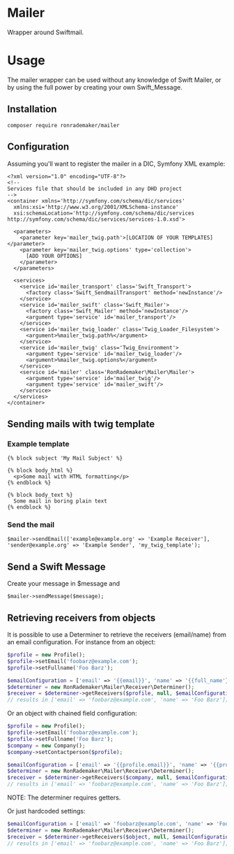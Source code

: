 # Mailer
Wrapper around Swiftmail.

# Usage
The mailer wrapper can be used without any knowledge of Swift Mailer, or by using the full power by creating your own Swift_Message. 

## Installation
```
composer require ronrademaker/mailer
```

## Configuration
Assuming you'll want to register the mailer in a DIC, Symfony XML example:

```
<?xml version="1.0" encoding="UTF-8"?>
<!--
Services file that should be included in any DHD project
-->
<container xmlns='http://symfony.com/schema/dic/services'
  xmlns:xsi='http://www.w3.org/2001/XMLSchema-instance'
  xsi:schemaLocation='http://symfony.com/schema/dic/services http://symfony.com/schema/dic/services/services-1.0.xsd'>

  <parameters>
    <parameter key='mailer_twig.path'>[LOCATION OF YOUR TEMPLATES]</parameter>
    <parameter key='mailer_twig.options' type='collection'> 
      [ADD YOUR OPTIONS]
    </parameter>
  </parameters>

  <services>
    <service id='mailer_transport' class='Swift_Transport'>
      <factory class='Swift_SendmailTransport' method='newInstance'/>
    </service>
    <service id='mailer_swift' class='Swift_Mailer'>
      <factory class='Swift_Mailer' method='newInstance'/>
      <argument type='service' id='mailer_transport'/>
    </service>
    <service id='mailer_twig_loader' class='Twig_Loader_Filesystem'>
      <argument>%mailer_twig.path%</argument>
    </service>
    <service id='mailer_twig' class='Twig_Environment'>
      <argument type='service' id='mailer_twig_loader'/>
      <argument>%mailer_twig.options%</argument>
    </service>
    <service id='mailer' class='RonRademaker\Mailer\Mailer'>
      <argument type='service' id='mailer_twig'/>
      <argument type='service' id='mailer_swift'/>
    </service>
  </services>
</container>

```

## Sending mails with twig template

### Example template
```
{% block subject 'My Mail Subject' %}

{% block body_html %}
  <p>Some mail with HTML formatting</p>
{% endblock %}

{% block body_text %}
  Some mail in boring plain text
{% endblock %}
```

### Send the mail
```
$mailer->sendEmail(['example@example.org' => 'Example Receiver'], 'sender@example.org' => 'Example Sender', 'my_twig_template');
```

## Send a Swift Message
Create your message in $message and 
```
$mailer->sendMessage($message);
```

## Retrieving receivers from objects

It is possible to use a Determiner to retrieve the receivers (email/name) from an email configuration.
For instance from an object:

``` php
$profile = new Profile();
$profile->setEmail('foobarz@example.com');
$profile->setFullname('Foo Barz');

$emailConfiguration = ['email' => '{{email}}', 'name' => '{{full_name'}}];
$determiner = new RonRademaker\Mailer\Receiver\Determiner();
$receiver = $determiner->getReceivers($profile, null, $emailConfiguration);
// results in ['email' => 'foobarz@example.com', 'name' => 'Foo Barz'];
```
Or an object with chained field configuration:

``` php
$profile = new Profile();
$profile->setEmail('foobarz@example.com');
$profile->setFullname('Foo Barz');
$company = new Company();
$company->setContactperson($profile);

$emailConfiguration = ['email' => '{{profile.email}}', 'name' => '{{profile.full_name'}}];
$determiner = new RonRademaker\Mailer\Receiver\Determiner();
$receiver = $determiner->getReceivers($company, null, $emailConfiguration);
// results in ['email' => 'foobarz@example.com', 'name' => 'Foo Barz'];
```
NOTE: The determiner requires getters.


Or just hardcoded settings:

``` php
$emailConfiguration = ['email' => 'foobarz@example.com', 'name' => 'Foo Barz'];
$determiner = new RonRademaker\Mailer\Receiver\Determiner();
$receiver = $determiner->getReceivers($object, null, $emailConfiguration); 
// results in ['email' => 'foobarz@example.com', 'name' => 'Foo Barz'];
```

